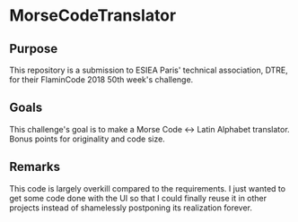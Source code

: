 # MorseCodeTranslator

## Purpose
This repository is a submission to ESIEA Paris' technical association, DTRE, for their FlaminCode 2018 50th week's challenge.

## Goals
This challenge's goal is to make a Morse Code <-> Latin Alphabet translator. Bonus points for originality and code size.

## Remarks
This code is largely overkill compared to the requirements. I just wanted to get some code done with the UI so that I could finally reuse it in other projects instead of shamelessly postponing its realization forever. 
